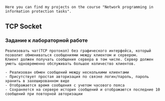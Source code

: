 
    Here you can find my projects on the course "Network programming in information protection tasks".
## TCP Socket
### Задание к лабораторной работе

    Реализовать чат(TCP протокол) без графического интерфейса, который позволит обмениваться сообщениями между клиентом и сервером.
    Клиент должен получать сообщения сервера в том числе. Сервер должен уметь одновременно обслуживать большое количество клиентов.
    
    - Реализован обмен сообщений между несколькими клиентами
    - Присутствует простая авторизация по связке логин/пароль, пароль хранить в захешированном виде
    - Отображается время сообщения с учетом часового пояса
    - Сохраняется на сервере история сообщений и отображаются последние 10 сообщений при повторной авторизации
    

